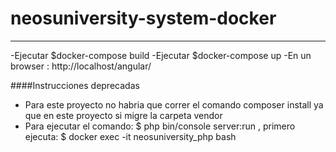 # neosuniversity-system-docker

-----------------------------
-Ejecutar $docker-compose build
-Ejecutar $docker-compose up
-En un browser : http://localhost/angular/


####Instrucciones deprecadas
- Para este proyecto no habria que correr el comando composer install ya que en este proyecto si migre la carpeta vendor
- Para ejecutar el comando: $ php bin/console server:run , primero ejecuta: $ docker exec -it neosuniversity_php bash


